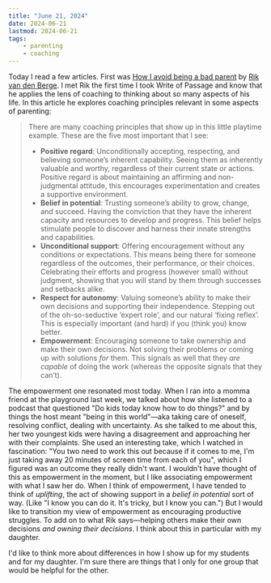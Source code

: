 ```yaml
---
title: "June 21, 2024"
date: 2024-06-21
lastmod: 2024-06-21
tags:
    - parenting
    - coaching
---
```


Today I read a few articles. First was [How I avoid being a bad parent](https://theconversationstarter.substack.com/p/how-i-avoid-being-a-bad-parent) by [Rik van den Berge](https://rikvandenberge.com/). I met Rik the first time I took Write of Passage and know that he applies the lens of coaching to thinking about so many aspects of his life. In this article he explores coaching principles relevant in some aspects of parenting:

> There are many coaching principles that show up in this little playtime example. These are the five most important that I see:
> - **Positive regard**: Unconditionally accepting, respecting, and believing someone’s inherent capability. Seeing them as inherently valuable and worthy, regardless of their current state or actions. Positive regard is about maintaining an affirming and non-judgmental attitude, this encourages experimentation and creates a supportive environment.
> - **Belief in potential**: Trusting someone’s ability to grow, change, and succeed. Having the conviction that they have the inherent capacity and resources to develop and progress. This belief helps stimulate people to discover and harness their innate strengths and capabilities.
> - **Unconditional support**: Offering encouragement without any conditions or expectations. This means being there for someone regardless of the outcomes, their performance, or their choices. Celebrating their efforts and progress (however small) without judgment, showing that you will stand by them through successes and setbacks alike.
> - **Respect for autonomy**: Valuing someone’s ability to make their own decisions and supporting their independence. Stepping out of the oh-so-seductive ‘expert role’, and our natural ‘fixing reflex’. This is especially important (and hard) if you (think you) know better.
> - **Empowerment**: Encouraging someone to take ownership and make their own decisions. Not solving their problems or coming up with solutions _for_ them. This signals as well that they _are capable_ of doing the work (whereas the opposite signals that they can’t).

The empowerment one resonated most today. When I ran into a momma friend at the playground last week, we talked about how she listened to a podcast that questioned "Do kids today know how to do things?" and by things the host meant "being in this world"—aka taking care of oneself, resolving conflict, dealing with uncertainty. As she talked to me about this, her two youngest kids were having a disagreement and approaching her with their complaints. She used an interesting take, which I watched in fascination: "You two need to work this out because if it comes to me, I'm just taking away 20 minutes of screen time from each of you", which I figured was an outcome they really didn't want. I wouldn't have thought of this as empowerment in the moment, but I like associating empowerment with what I saw her do. When I think of empowerment, I have tended to think of *uplifting*, the act of showing support in a *belief in potential* sort of way. (Like "I know you can do it. It's tricky, but I know you can.") But I would like to transition my view of empowerment as encouraging productive struggles. To add on to what Rik says—helping others make their own decisions *and owning their decisions*. I think about this in particular with my daughter.

I'd like to think more about differences in how I show up for my students and for my daughter. I'm sure there are things that I only for one group that would be helpful for the other.
